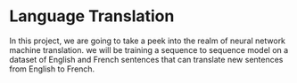 # Language Translation
In this project, we are going to take a peek into the realm of neural network machine translation.  we will be training a sequence to sequence model on a dataset of English and French sentences that can translate new sentences from English to French.

